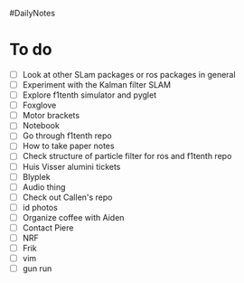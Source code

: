#DailyNotes
# To do

- [ ] Look at other SLam packages or ros packages in general
- [ ] Experiment with the Kalman filter SLAM
- [ ] Explore f1tenth simulator and pyglet
- [ ] Foxglove
- [ ] Motor brackets
- [ ] Notebook
- [ ] Go through f1tenth repo
- [ ] How to take paper notes
- [ ] Check structure of particle filter for ros and f1tenth repo
- [ ] Huis Visser alumini tickets
- [ ] Blyplek
- [ ] Audio thing
- [ ] Check out Callen's repo
- [ ] id photos
- [ ] Organize coffee with Aiden
- [ ] Contact Piere
- [ ] NRF
- [ ] Frik
- [ ] vim
- [ ] gun run